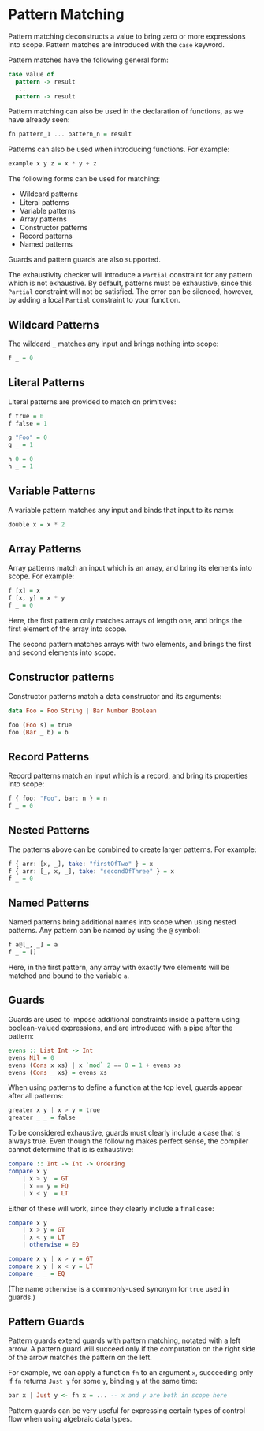 # Pattern Matching

Pattern matching deconstructs a value to bring zero or more expressions into scope. Pattern matches are introduced with the `case` keyword.

Pattern matches have the following general form:

```purescript
case value of
  pattern -> result
  ...
  pattern -> result
```

Pattern matching can also be used in the declaration of functions, as we have already seen:

```purescript
fn pattern_1 ... pattern_n = result
```

Patterns can also be used when introducing functions. For example:

```purescript
example x y z = x * y + z
```

The following forms can be used for matching:

- Wildcard patterns
- Literal patterns
- Variable patterns
- Array patterns
- Constructor patterns
- Record patterns
- Named patterns

Guards and pattern guards are also supported.

The exhaustivity checker will introduce a `Partial` constraint for any pattern which is not exhaustive.
By default, patterns must be exhaustive, since this `Partial` constraint will not be satisfied. The error can be silenced, however, by adding a local `Partial` constraint to your function.

Wildcard Patterns
-----------------

The wildcard `_` matches any input and brings nothing into scope:

```purescript
f _ = 0
```

Literal Patterns
----------------

Literal patterns are provided to match on primitives:

```purescript
f true = 0
f false = 1

g "Foo" = 0
g _ = 1

h 0 = 0
h _ = 1
```

Variable Patterns
-----------------

A variable pattern matches any input and binds that input to its name:

```purescript
double x = x * 2
```

Array Patterns
--------------

Array patterns match an input which is an array, and bring its elements into scope. For example:

```purescript
f [x] = x
f [x, y] = x * y
f _ = 0
```

Here, the first pattern only matches arrays of length one, and brings the first element of the array into scope.

The second pattern matches arrays with two elements, and brings the first and second elements into scope.

Constructor patterns
--------------------

Constructor patterns match a data constructor and its arguments:

```purescript
data Foo = Foo String | Bar Number Boolean

foo (Foo s) = true
foo (Bar _ b) = b
```

Record Patterns
---------------

Record patterns match an input which is a record, and bring its properties into scope:

```purescript
f { foo: "Foo", bar: n } = n
f _ = 0
```

Nested Patterns
---------------

The patterns above can be combined to create larger patterns. For example:

```purescript
f { arr: [x, _], take: "firstOfTwo" } = x
f { arr: [_, x, _], take: "secondOfThree" } = x
f _ = 0
```

Named Patterns
--------------

Named patterns bring additional names into scope when using nested patterns. Any pattern can be named by using the ``@`` symbol:

```purescript
f a@[_, _] = a
f _ = []
```

Here, in the first pattern, any array with exactly two elements will be matched and bound to the variable `a`.

Guards
------

Guards are used to impose additional constraints inside a pattern using boolean-valued expressions, and are introduced with a pipe after the pattern:

```purescript
evens :: List Int -> Int
evens Nil = 0
evens (Cons x xs) | x `mod` 2 == 0 = 1 + evens xs
evens (Cons _ xs) = evens xs
```

When using patterns to define a function at the top level, guards appear after all patterns:

```purescript
greater x y | x > y = true
greater _ _ = false
```

To be considered exhaustive, guards must clearly include a case that is always true. Even though the following makes perfect sense, the compiler cannot determine that is is exhaustive:

```purescript
compare :: Int -> Int -> Ordering
compare x y
    | x > y  = GT
    | x == y = EQ
    | x < y  = LT
```

Either of these will work, since they clearly include a final case:

```purescript
compare x y
    | x > y = GT
    | x < y = LT
    | otherwise = EQ

compare x y | x > y = GT
compare x y | x < y = LT
compare _ _ = EQ
```

(The name `otherwise` is a commonly-used synonym for `true` used in guards.)

Pattern Guards
--------------

Pattern guards extend guards with pattern matching, notated with a left arrow. A pattern guard will succeed only if the computation on the right side of the arrow matches the pattern on the left.

For example, we can apply a function `fn` to an argument `x`, succeeding only if
`fn` returns `Just y` for some `y`, binding `y` at the same time:

```purescript
bar x | Just y <- fn x = ... -- x and y are both in scope here
```

Pattern guards can be very useful for expressing certain types of control flow when
using algebraic data types.
